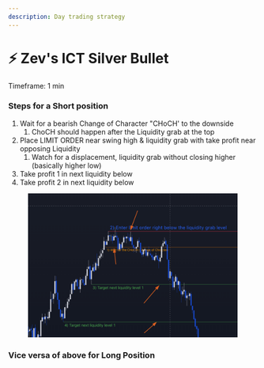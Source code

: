 ```yaml
---
description: Day trading strategy
---
```


# ⚡ Zev's ICT Silver Bullet

Timeframe: 1 min

### Steps for a Short position

1. Wait for a bearish Change of Character "CHoCH' to the downside
   1. ChoCH should happen after the Liquidity grab at the top
2. Place LIMIT ORDER near swing high & liquidity grab with take profit near opposing Liquidity
   1. Watch for a displacement, liquidity grab without closing higher (basically higher low)
3. Take profit 1 in next liquidity below
4. Take profit 2 in next liquidity below



<figure><img src="../../.gitbook/assets/image (1) (1) (1).png" alt=""><figcaption></figcaption></figure>

### Vice versa of above for Long Position





